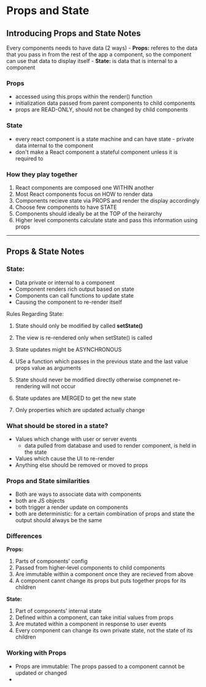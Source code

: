 # Props and State

## Introducing Props and State Notes

Every components needs to have data (2 ways)
    - **Props:** referes to the data that you pass in from the rest of the app a component, so the component can use that data to display itself
    - **State:** is data that is internal to a component

### Props

- accessed using this.props within the render() function
- initialization data passed from parent components to child components
- props are READ-ONLY, should not be changed by child components

### State

- every react component is a state machine and can have state - private data internal to the component
- don't make a React component a stateful component unless it is required to

### How they play together

1. React components are composed one WITHIN another
2. Most React components focus on HOW to render data
3. Components recieve state via PROPS and render the display accordingly
4. Choose few components to have STATE
5. Components should ideally be at the TOP of the heirarchy
6. Higher level components calculate state and pass this information using props
---

## Props & State Notes

### State:
- Data private or internal to a component
- Component renders rich output based on state
- Components can call functions to update state
- Causing the component to re-render itself

Rules Regarding State:
 
1. State should only be modified by called **setState()**
2. The view is re-rendered only when setState() is called
3. State updates might be ASYNCHRONOUS
4. USe a function which passes in the previous state and the last value props value as arguments
5. State should never be modified directly otherwise compnenet re-rendering will not occur

1. State updates are MERGED to get the new state
2. Only properties which are updated actually change

### What should be stored in a state?
- Values which change with user or server events
    - data pulled from database and used to render component, is held in the state
- Values which cause the UI to re-render
- Anything else should be removed or moved to props

### Props and State similarities
- Both are ways to associate data with components
- both are JS objects
- both trigger a render update on components
- both are deterministic: for a certain combination of props and state the output should always be the same

### Differences
**Props:**
1. Parts of components' config
2. Passed from higher-level components to child components
3. Are immutable within a component once they are recieved from above
4. A component cannt change its props but puts together props for its children

**State:**
1. Part of components' internal state
2. Defined within a component, can take initial values from props
3. Are mutated within a component in response to user events
4. Every component can change its own private state, not the state of its children

### Working with Props
- Props are immutable: The props passed to a component cannot be updated or changed
- 
